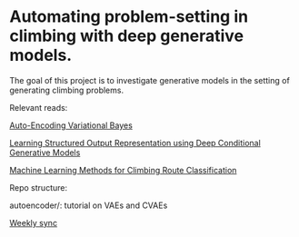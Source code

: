 # Automating problem-setting in climbing with deep generative models.

The goal of this project is to investigate generative models in the setting of generating climbing problems.

Relevant reads: 

[Auto-Encoding Variational Bayes](https://arxiv.org/abs/1312.6114)

[Learning Structured Output Representation using Deep Conditional Generative Models](https://papers.nips.cc/paper/5775-learning-structured-output-representation-using-deep-conditional-generative-models)

[Machine Learning Methods for Climbing Route Classification](http://cs229.stanford.edu/proj2017/final-reports/5232206.pdf)


Repo structure:

autoencoder/: tutorial on VAEs and CVAEs


[Weekly sync](https://docs.google.com/document/d/1B3Mo1C-zYg5-EoQoLhTrRd-cdgVfflhsij1-ZslY21g/edit?usp=sharing)
